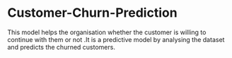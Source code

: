 # Customer-Churn-Prediction
This model helps the organisation whether the customer is willing to continue with them or not .It is a predictive model  by analysing the  dataset and predicts the churned customers.

